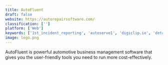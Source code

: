 ```yaml
---
title: AutoFluent
draft: false 
website: https://autorepairsoftware.com/
classification: ['']
platform: ['Web']
keywords: ['1st_incident_reporting', 'autoserve1', 'digiclip.io', 'detailpro_pos', 'digital_wrench', 'direct-hit', 'driveroo_inspector', 'emdecs', 'gocanvas', 'karma', 'kukui', 'mitchell_1', 'niftyiso', 'profitboost_software', 'protractor', 'repairq', 'shopcontroller', 'shopmonkey', 'shopware', 'whip_around', 'workshop_software']
image: logo.png
---
```

AutoFluent is powerful automotive business management software that gives you the user-friendly tools you need to run more cost-effectively.